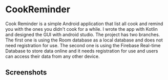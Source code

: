 # CookReminder

Cook Reminder is a simple Android application that list all cook and remind you with the ones you didn't cook for a while. 
I wrote the app with Kotlin and designed the GUI with android studio. The project has two branches. 
The first one is using the Room database as a local database and does not need registration for use. 
The second one is using the Firebase Real-time Database to store data online and it needs registration for use and users can access their data from any other device.

## Screenshots 

<img src=""> 
<img src=""> 
<img src=""> 
<img src=""> 
